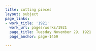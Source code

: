 ```yaml
---
title: cutting pieces
layout: subject
page_links:
- work_title: '1921'
  work_url: pages/works/1921
  page_title: Tuesday November 29, 1921
  page_anchor: page-1459

---
```

